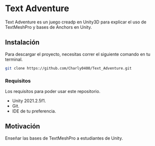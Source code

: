 # Text Adventure


Text Adventure es un juego creadp en Unity3D para explicar el uso de TextMeshPro y bases de Anchors en Unity.

## Instalación

Para descargar el proyecto, necesitas correr el siguiente comando en tu terminal.

```bash
git clone https://github.com/Charly0400/Text_Adventure.git
```

### Requisitos

Los requisitos para poder usar este repositorio.

* Unity 2021.2.5f1.
* Git.
* IDE de tu preferencia.

## Motivación

Enseñar las bases de TextMeshPro a estudiantes de Unity.